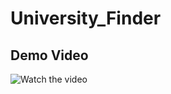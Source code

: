 # University_Finder

## Demo Video

![Watch the video]([https://user-images.githubusercontent.com/your_username/your_video_hash/video.mp4](https://drive.google.com/file/d/1zOO9tpDjFYjJf1lAmf67v8tCQMvMdAcT/view?usp=drive_link))

